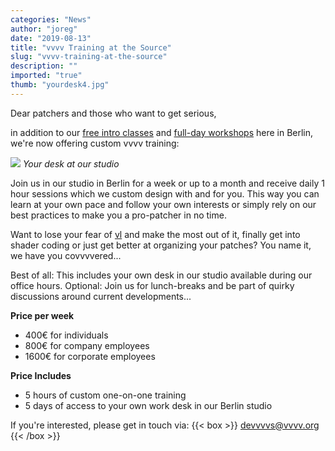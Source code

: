 ```yaml
---
categories: "News"
author: "joreg"
date: "2019-08-13"
title: "vvvv Training at the Source"
slug: "vvvv-training-at-the-source"
description: ""
imported: "true"
thumb: "yourdesk4.jpg"
---
```



Dear patchers and those who want to get serious,

in addition to our [free intro classes](/blog/2019/free-vvvv-intro-workshops-this-summer-in-berlin) and [full-day workshops](/blog/2019/vvvv-gamma-beginner-workshops-in-berlin-this-summer) here in Berlin, we're now offering custom vvvv training:

![](yourdesk4.jpg)
*Your desk at our studio*

Join us in our studio in Berlin for a week or up to a month and receive daily 1 hour sessions which we custom design with and for you. This way you can learn at your own pace and follow your own interests or simply rely on our best practices to make you a pro-patcher in no time. 

Want to lose your fear of [vl](https://betadocs.vvvv.org/using-vvvv/vl.html) and make the most out of it, finally get into shader coding or just get better at organizing your patches? You name it, we have you covvvvered...

Best of all: This includes your own desk in our studio available during our office hours. 
Optional: Join us for lunch-breaks and be part of quirky discussions around current developments...

**Price per week**
- 400€ for individuals
- 800€ for company employees
- 1600€ for corporate employees

**Price Includes** 
- 5 hours of custom one-on-one training
- 5 days of access to your own work desk in our Berlin studio

If you're interested, please get in touch via: 
{{< box >}}
devvvvs@vvvv.org{{< /box >}}